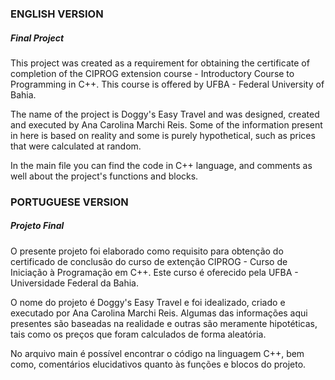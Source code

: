### ENGLISH VERSION

##### Final Project

This project was created as a requirement for obtaining the certificate of completion of the CIPROG extension course - Introductory Course to Programming in C++. This course is offered by UFBA - Federal University of Bahia.

The name of the project is Doggy's Easy Travel and was designed, created and executed by Ana Carolina Marchi Reis. Some of the information present in here is based on reality and some is purely hypothetical, such as prices that were calculated at random.

In the main file you can find the code in C++ language, and comments as well about the project's functions and blocks.





### PORTUGUESE VERSION

##### Projeto Final

O presente projeto foi elaborado como requisito para obtenção do certificado de conclusão do curso de extenção CIPROG - Curso de Iniciação à Programação em C++. Este curso é oferecido pela UFBA - Universidade Federal da Bahia.

O nome do projeto é Doggy's Easy Travel e foi idealizado, criado e executado por Ana Carolina Marchi Reis. Algumas das informações aqui presentes são baseadas na realidade e outras são meramente hipotéticas, tais como os preços que foram calculados de forma aleatória. 

No arquivo main é possível encontrar o código na linguagem C++, bem como, comentários elucidativos quanto às funções e blocos do projeto.